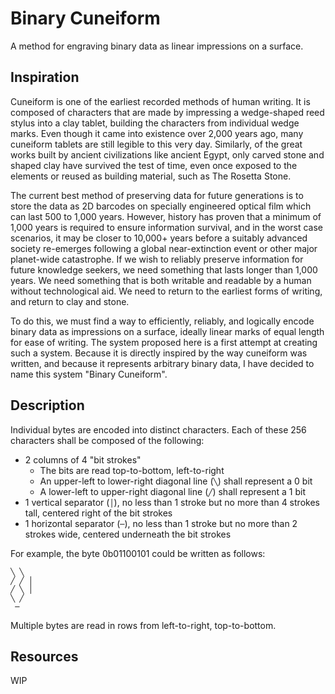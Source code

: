 # Binary Cuneiform
A method for engraving binary data as linear impressions on a surface.

## Inspiration
Cuneiform is one of the earliest recorded methods of human writing. It is composed of characters that are made by impressing a wedge-shaped reed stylus into a clay tablet, building the characters from individual wedge marks. Even though it came into existence over 2,000 years ago, many cuneiform tablets are still legible to this very day. Similarly, of the great works built by ancient civilizations like ancient Egypt, only carved stone and shaped clay have survived the test of time, even once exposed to the elements or reused as building material, such as The Rosetta Stone.

The current best method of preserving data for future generations is to store the data as 2D barcodes on specially engineered optical film which can last 500 to 1,000 years. However, history has proven that a minimum of 1,000 years is required to ensure information survival, and in the worst case scenarios, it may be closer to 10,000+ years before a suitably advanced society re-emerges following a global near-extinction event or other major planet-wide catastrophe. If we wish to reliably preserve information for future knowledge seekers, we need something that lasts longer than 1,000 years. We need something that is both writable and readable by a human without technological aid. We need to return to the earliest forms of writing, and return to clay and stone.

To do this, we must find a way to efficiently, reliably, and logically encode binary data as impressions on a surface, ideally linear marks of equal length for ease of writing. The system proposed here is a first attempt at creating such a system. Because it is directly inspired by the way cuneiform was written, and because it represents arbitrary binary data, I have decided to name this system "Binary Cuneiform".

## Description
Individual bytes are encoded into distinct characters. Each of these 256 characters shall be composed of the following:
- 2 columns of 4 "bit strokes"
  - The bits are read top-to-bottom, left-to-right
  - An upper-left to lower-right diagonal line (`╲`) shall represent a 0 bit
  - A lower-left to upper-right diagonal line (`╱`) shall represent a 1 bit
- 1 vertical separator (`│`), no less than 1 stroke but no more than 4 strokes tall, centered right of the bit strokes
- 1 horizontal separator (`─`), no less than 1 stroke but no more than 2 strokes wide, centered underneath the bit strokes

For example, the byte 0b01100101 could be written as follows:
```
╲ ╲
╱ ╱ │
╱ ╲ │
╲ ╱
 ─
```

Multiple bytes are read in rows from left-to-right, top-to-bottom.

## Resources
WIP